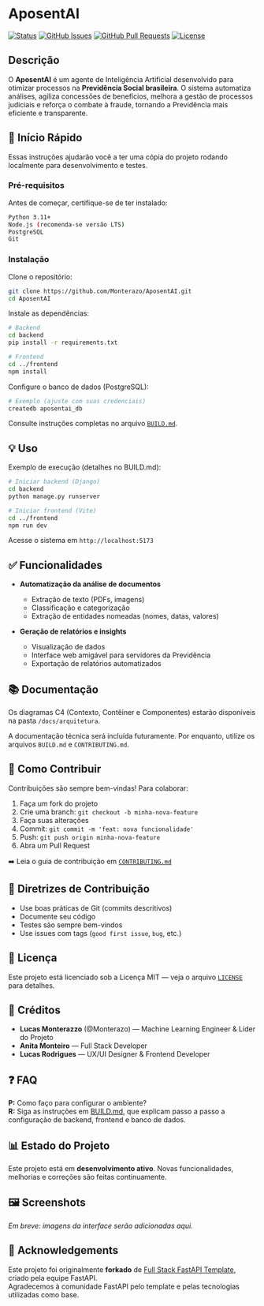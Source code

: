 # AposentAI

[![Status](https://img.shields.io/badge/status-active-success.svg)]()
[![GitHub Issues](https://img.shields.io/github/issues/Monterazo/AposentAI.svg)](https://github.com/Monterazo/AposentAI/issues)
[![GitHub Pull Requests](https://img.shields.io/github/issues-pr/Monterazo/AposentAI.svg)](https://github.com/Monterazo/AposentAI/pulls)
[![License](https://img.shields.io/badge/license-MIT-blue.svg)](/LICENSE)

## Descrição

O **AposentAI** é um agente de Inteligência Artificial desenvolvido para otimizar processos na **Previdência Social brasileira**. O sistema automatiza análises, agiliza concessões de benefícios, melhora a gestão de processos judiciais e reforça o combate à fraude, tornando a Previdência mais eficiente e transparente.

## 🏁 Início Rápido

Essas instruções ajudarão você a ter uma cópia do projeto rodando localmente para desenvolvimento e testes.

### Pré-requisitos

Antes de começar, certifique-se de ter instalado:

```bash
Python 3.11+
Node.js (recomenda-se versão LTS)
PostgreSQL
Git
```

### Instalação

Clone o repositório:

```bash
git clone https://github.com/Monterazo/AposentAI.git
cd AposentAI
```

Instale as dependências:

```bash
# Backend
cd backend
pip install -r requirements.txt

# Frontend
cd ../frontend
npm install
```

Configure o banco de dados (PostgreSQL):

```bash
# Exemplo (ajuste com suas credenciais)
createdb aposentai_db
```

Consulte instruções completas no arquivo [`BUILD.md`](BUILD.md).

## 💡 Uso

Exemplo de execução (detalhes no BUILD.md):

```bash
# Iniciar backend (Django)
cd backend
python manage.py runserver

# Iniciar frontend (Vite)
cd ../frontend
npm run dev
```

Acesse o sistema em `http://localhost:5173`

## ✅ Funcionalidades

- **Automatização da análise de documentos**
  - Extração de texto (PDFs, imagens)
  - Classificação e categorização
  - Extração de entidades nomeadas (nomes, datas, valores)
  
- **Geração de relatórios e insights**
  - Visualização de dados
  - Interface web amigável para servidores da Previdência
  - Exportação de relatórios automatizados

## 📚 Documentação

Os diagramas C4 (Contexto, Contêiner e Componentes) estarão disponíveis na pasta `/docs/arquitetura`.

A documentação técnica será incluída futuramente. Por enquanto, utilize os arquivos `BUILD.md` e `CONTRIBUTING.md`.

## 🎯 Como Contribuir

Contribuições são sempre bem-vindas! Para colaborar:

1. Faça um fork do projeto
2. Crie uma branch: `git checkout -b minha-nova-feature`
3. Faça suas alterações
4. Commit: `git commit -m 'feat: nova funcionalidade'`
5. Push: `git push origin minha-nova-feature`
6. Abra um Pull Request

➡️ Leia o guia de contribuição em [`CONTRIBUTING.md`](CONTRIBUTING.md)

## 📌 Diretrizes de Contribuição

- Use boas práticas de Git (commits descritivos)
- Documente seu código
- Testes são sempre bem-vindos
- Use issues com tags (`good first issue`, `bug`, etc.)

## 📝 Licença

Este projeto está licenciado sob a Licença MIT — veja o arquivo [`LICENSE`](LICENSE) para detalhes.

## 👥 Créditos

- **Lucas Monterazzo** (@Monterazo) — Machine Learning Engineer & Líder do Projeto  
- **Anita Monteiro** — Full Stack Developer  
- **Lucas Rodrigues** — UX/UI Designer & Frontend Developer

## ❓ FAQ

**P:** Como faço para configurar o ambiente?  
**R:** Siga as instruções em [BUILD.md](BUILD.md), que explicam passo a passo a configuração de backend, frontend e banco de dados.

## 📊 Estado do Projeto

Este projeto está em **desenvolvimento ativo**. Novas funcionalidades, melhorias e correções são feitas continuamente.

## 🖼️ Screenshots

*Em breve: imagens da interface serão adicionadas aqui.*

## 🙏 Acknowledgements

Este projeto foi originalmente **forkado** de [Full Stack FastAPI Template](https://github.com/fastapi/full-stack-fastapi-template), criado pela equipe FastAPI.  
Agradecemos à comunidade FastAPI pelo template e pelas tecnologias utilizadas como base.
